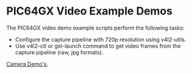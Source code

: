 # PIC64GX Video Example Demos

The PIC64GX video demo example scripts perform the following tasks:

- Configure the capture pipeline with 720p resolution using v4l2-utils.
- Use v4l2-ctl or gst-launch command to get video frames from the capture pipeline (raw, jpg formats).

[Camera Demo's](./ov5647/README.md).

